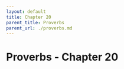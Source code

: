 ```yaml
---
layout: default
title: Chapter 20
parent_title: Proverbs
parent_url: ./proverbs.md
---
```


# Proverbs - Chapter 20

